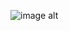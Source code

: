 ![image alt](https://github.com/Mayzer7/JS_Calculation-3x3-matrix-by-the-Kramer-method/blob/main/screenshot.png?raw=true)
